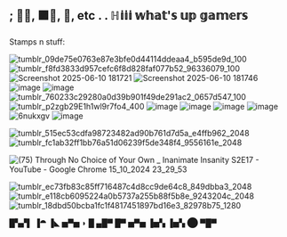 
## ; 💉🦠, 🟪📲, 🚽, etc . . ℍ𝕚𝕚𝕚 𝕨𝕙𝕒𝕥'𝕤 𝕦𝕡 𝕘𝕒𝕞𝕖𝕣𝕤
Stamps n stuff:

 ![tumblr_09de75e0763e87e3bfe0d44114ddeaa4_b595de9d_100](https://github.com/user-attachments/assets/c5092d5a-ce53-455a-b63d-cdf99aaea48b) ![tumblr_f8fd3833d957cefc6f8d828faf077b52_96336079_100](https://github.com/user-attachments/assets/1fe33db2-8ba7-44a6-83eb-76f87e321fb7) ![Screenshot 2025-06-10 181721](https://github.com/user-attachments/assets/4392fe2f-1f71-45f5-9cdc-9cf308effad5) ![Screenshot 2025-06-10 181746](https://github.com/user-attachments/assets/84c287fc-52e5-489b-83c1-b6ac68544d25) ![image](https://github.com/user-attachments/assets/5827cfbe-c273-4698-9369-6b5a3eceeef1) ![image](https://github.com/user-attachments/assets/ed92b90e-d79f-4030-8b2e-442fb6b2e28c) ![tumblr_760233c29280a0d39b901f49de291ac2_0657d547_100](https://github.com/user-attachments/assets/1f841072-8d29-481a-98b7-ccf2dd2901be)  ![tumblr_p2zgb29E1h1wl9r7fo4_400](https://github.com/user-attachments/assets/1b6e99f4-24aa-4e57-94b6-eedbd6cf8ceb) ![image](https://github.com/user-attachments/assets/bc49224b-ff87-4dc9-881e-b893652faaf3)
 ![image](https://github.com/user-attachments/assets/72612d07-8464-4cb8-8680-4dfa7b4c794b) ![image](https://github.com/user-attachments/assets/7b285816-83a2-4d22-9107-53611f1771f6) ![image](https://github.com/user-attachments/assets/d2104557-ebeb-403b-897c-26a9697a0530) ![6nukxgv](https://github.com/user-attachments/assets/d6e338a8-5736-4a4b-9204-0e5ba61b93b0) ![image](https://github.com/user-attachments/assets/eb11e510-b840-4264-9b68-ebd223a1f90a) 



![tumblr_515ec53cdfa98723482ad90b761d7d5a_e4ffb962_2048](https://github.com/user-attachments/assets/23cef850-145a-480d-8b7c-32bba92b30cb)
![tumblr_fc1ab32ff1bb76a51d06239f5de348f4_9556161e_2048](https://github.com/user-attachments/assets/90a414bb-69ec-43b2-b756-02984b142997)

![(75) _Through No Choice of Your Own_ _ Inanimate Insanity S2E17 - YouTube - Google Chrome 15_10_2024 23_29_53](https://github.com/user-attachments/assets/fc60ebec-0326-4921-bc3d-2c47d31a9838)


![tumblr_ec73fb83c85ff716487c4d8cc9de64c8_849dbba3_2048](https://github.com/user-attachments/assets/66b30a07-d965-4881-adc1-5eba5ca2401e)
![tumblr_e118cb6095224a0b5737a255b88f5b8e_9243204c_2048](https://github.com/user-attachments/assets/d867ab97-a19b-4d5c-87bd-2816a392f9c9)
![tumblr_18dbd50bcba1fc1f4817451897bd16e3_82978b75_1280](https://github.com/user-attachments/assets/4675239f-d6f8-40a4-bdbb-46242a95fbb4)

 █▚▞▌ ▐⯊ ▐◣ ▅▀▅ ◗   █ ▄█▀   █▀ ▅▀▅ ▐▅▚ ▐▅▚ ⬤ ▀█▀






